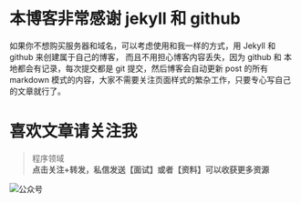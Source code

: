 
# 本博客非常感谢 jekyll 和 github 

如果你不想购买服务器和域名，可以考虑使用和我一样的方式，用 Jekyll 和 github 来创建属于自己的博客，
而且不用担心博客内容丢失，因为 github 和 本地都会有记录，每次提交都是 git 提交，然后博客会自动更新
post 的所有 markdown 模式的内容，大家不需要关注页面样式的繁杂工作，只要专心写自己的文章就行了。


# 喜欢文章请关注我  
  
> 程序领域  
**点击关注+转发，私信发送【面试】或者【资料】可以收获更多资源**

![公众号](https://torgor.github.io/styles/images/my-public-ma.png)



